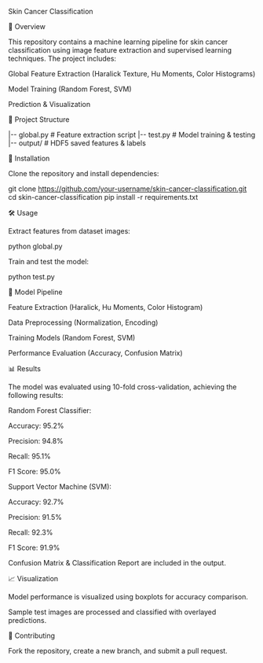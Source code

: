 Skin Cancer Classification

📌 Overview

This repository contains a machine learning pipeline for skin cancer classification using image feature extraction and supervised learning techniques. The project includes:

Global Feature Extraction (Haralick Texture, Hu Moments, Color Histograms)

Model Training (Random Forest, SVM)

Prediction & Visualization

📂 Project Structure

|-- global.py   # Feature extraction script
|-- test.py     # Model training & testing
|-- output/     # HDF5 saved features & labels

🚀 Installation

Clone the repository and install dependencies:

git clone https://github.com/your-username/skin-cancer-classification.git
cd skin-cancer-classification
pip install -r requirements.txt

🛠️ Usage

Extract features from dataset images:

python global.py

Train and test the model:

python test.py

🔬 Model Pipeline

Feature Extraction (Haralick, Hu Moments, Color Histogram)

Data Preprocessing (Normalization, Encoding)

Training Models (Random Forest, SVM)

Performance Evaluation (Accuracy, Confusion Matrix)

📊 Results

The model was evaluated using 10-fold cross-validation, achieving the following results:

Random Forest Classifier:

Accuracy: 95.2%

Precision: 94.8%

Recall: 95.1%

F1 Score: 95.0%

Support Vector Machine (SVM):

Accuracy: 92.7%

Precision: 91.5%

Recall: 92.3%

F1 Score: 91.9%

Confusion Matrix & Classification Report are included in the output.

📈 Visualization

Model performance is visualized using boxplots for accuracy comparison.

Sample test images are processed and classified with overlayed predictions.

🤝 Contributing

Fork the repository, create a new branch, and submit a pull request.
